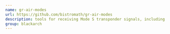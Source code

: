 ```yaml
---
name: gr-air-modes
url: https://github.com/bistromath/gr-air-modes
description: tools for receiving Mode S transponder signals, including ADS-B. URL : https://github.com/bistromath/gr-air-modes Groups : blackarch blackarch-radio
group: blackarch
---
```


